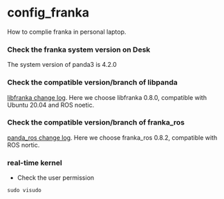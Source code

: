 # config_franka
How to complie franka in personal laptop.

### Check the franka system version on Desk
The system version of panda3 is 4.2.0

### Check the compatible version/branch of libpanda
[libfranka change log](https://frankaemika.github.io/docs/libfranka_changelog.html).
Here we choose libfranka 0.8.0, compatible with Ubuntu 20.04 and ROS noetic.

### Check the compatible version/branch of franka_ros
[panda_ros change log](https://frankaemika.github.io/docs/franka_ros_changelog.html).
Here we choose franka_ros 0.8.2, compatible with ROS nortic.



### real-time kernel
* Check the user permission
```
sudo visudo
```
